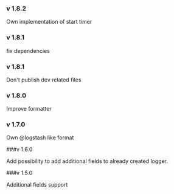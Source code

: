 ### v 1.8.2

Own implementation of start timer

### v 1.8.1

fix dependencies

### v 1.8.1

Don't publish dev related files

### v 1.8.0

Improve formatter

### v 1.7.0

Own @logstash like format

###v 1.6.0

Add possibility to add additional fields to already created logger.

###v 1.5.0

Additional fields support
